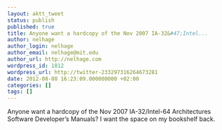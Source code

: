 ```yaml
---
layout: aktt_tweet
status: publish
published: true
title: Anyone want a hardcopy of the Nov 2007 IA-32&#47;Intel...
author: nelhage
author_login: nelhage
author_email: nelhage@mit.edu
author_url: http://nelhage.com
wordpress_id: 1812
wordpress_url: http://twitter-233297316264673281
date: 2012-08-08 16:23:09.000000000 +02:00
categories: []
tags: []
---
```

Anyone want a hardcopy of the Nov 2007 IA-32&#47;Intel-64 Architectures Software Developer&rsquo;s Manuals? I want the space on my bookshelf back.
